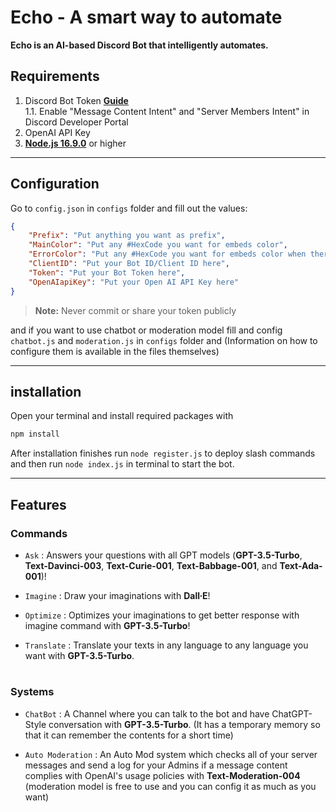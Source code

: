 # Echo - A smart way to automate

**Echo is an AI-based Discord Bot that intelligently automates.**

## Requirements

1. Discord Bot Token **[Guide](https://discordjs.guide/preparations/setting-up-a-bot-application.html#creating-your-bot)**  
   1.1. Enable "Message Content Intent" and "Server Members Intent" in Discord Developer Portal
2. OpenAI API Key
3. **[Node.js 16.9.0](https://nodejs.org/en/download/)** or higher

---

## Configuration

Go to `config.json` in `configs` folder and fill out the values:

```json
{
    "Prefix": "Put anything you want as prefix",
    "MainColor": "Put any #HexCode you want for embeds color",
    "ErrorColor": "Put any #HexCode you want for embeds color when there is an error",
    "ClientID": "Put your Bot ID/Client ID here",
    "Token": "Put your Bot Token here",
    "OpenAIapiKey": "Put your Open AI API Key here"
}
```

> **Note:** Never commit or share your token publicly

and if you want to use chatbot or moderation model fill and config `chatbot.js` and `moderation.js` in `configs` folder and (Information on how to configure them is available in the files themselves)

---

## installation

Open your terminal and install required packages with

```sh
npm install
```

After installation finishes run `node register.js` to deploy slash commands and then run `node index.js` in terminal to start the bot.

---

## Features

### Commands

* `Ask` : Answers your questions with all GPT models (**GPT-3.5-Turbo**, **Text-Davinci-003**, **Text-Curie-001**, **Text-Babbage-001**, and **Text-Ada-001**)!

* `Imagine` : Draw your imaginations with **Dall∙E**!

* `Optimize` : Optimizes your imaginations to get better response with imagine command with **GPT-3.5-Turbo**!

* `Translate` : Translate your texts in any language to any language you want with **GPT-3.5-Turbo**.

#

### Systems

* `ChatBot` : A Channel where you can talk to the bot and have ChatGPT-Style conversation with **GPT-3.5-Turbo**. (It has a temporary memory so that it can remember the contents for a short time)

* `Auto Moderation` : An Auto Mod system which checks all of  your server messages and send a log for your Admins if a message content complies with OpenAI's usage policies with **Text-Moderation-004** (moderation model is free to use and you can config it as much as you want)
